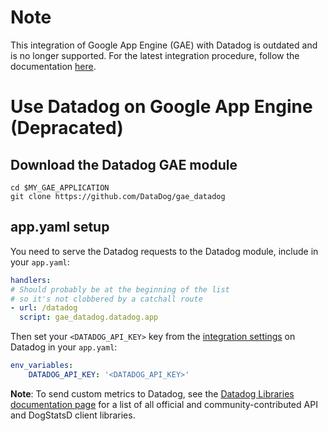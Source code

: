 # Note
This integration of Google App Engine (GAE) with Datadog is outdated and is no longer supported. For the latest integration procedure, follow the documentation [here](https://docs.datadoghq.com/integrations/google_app_engine/).

# Use Datadog on Google App Engine (Depracated)

## Download the Datadog GAE module

```
cd $MY_GAE_APPLICATION
git clone https://github.com/DataDog/gae_datadog
```

## app.yaml setup

You need to serve the Datadog requests to the Datadog module, include in your `app.yaml`:

```yaml
handlers:
# Should probably be at the beginning of the list
# so it's not clobbered by a catchall route
- url: /datadog
  script: gae_datadog.datadog.app
```

Then set your `<DATADOG_API_KEY>` key from the [integration settings](https://app.datadoghq.com/account/settings#api) on Datadog in your `app.yaml`:

```yaml
env_variables:
    DATADOG_API_KEY: '<DATADOG_API_KEY>'
```


**Note**: To send custom metrics to Datadog, see the [Datadog Libraries documentation page](https://docs.datadoghq.com/libraries) for a list of all official and community-contributed API and DogStatsD client libraries.
